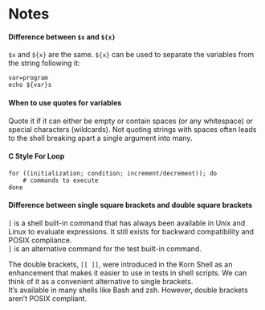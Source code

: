 # Notes

#### Difference between `$x` and `${x}`
`$x` and `${x}` are the same. `${x}` can be used to separate the variables from the string following it:
```
var=program
echo ${var}s
```

#### When to use quotes for variables
Quote it if it can either be empty or contain spaces (or any whitespace) or special characters (wildcards). Not quoting strings with spaces often leads to the shell breaking apart a single argument into many.

#### C Style For Loop
```
for ((initialization; condition; increment/decrement)); do
    # commands to execute
done
```

#### Difference between single square brackets and double square brackets
`[` is a shell built-in command that has always been available in Unix and Linux to evaluate expressions. It still exists for backward compatibility and POSIX compliance.  
`[` is an alternative command for the test built-in command.  

The double brackets, `[[ ]]`, were introduced in the Korn Shell as an enhancement that makes it easier to use in tests in shell scripts. We can think of it as a convenient alternative to single brackets.  
It’s available in many shells like Bash and zsh. However, double brackets aren’t POSIX compliant.
